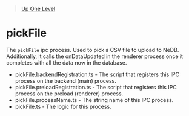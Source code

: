 > [Up One Level](../readme.md)

# pickFile

The `pickFile` ipc process. Used to pick a CSV file to upload to NeDB. Additionally, it calls the onDataUpdated in the renderer process once it completes with all the data now in the database.

- pickFile.backendRegistration.ts - The script that registers this IPC process on the backend (main) process.
- pickFile.preloadRegistration.ts - The script that registers this IPC process on the preload (renderer) process.
- pickFile.processName.ts - The string name of this IPC process.
- pickFile.ts - The logic for this process.